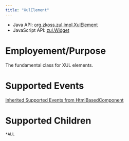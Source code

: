 ```yaml
---
title: "XulElement"
---
```



- Java API: [org.zkoss.zul.impl.XulElement](https://www.zkoss.org/javadoc/latest/zk/org/zkoss/zul/impl/XulElement.html)
- JavaScript API: [zul.Widget](https://www.zkoss.org/javadoc/latest/jsdoc/classes/zul.Widget.html)

# Employement/Purpose

The fundamental class for XUL elements.

# Supported Events

[ Inherited Supported Events from HtmlBasedComponent]({{site.baseurl}}/zk_component_ref/htmlbasedcomponent#Supported_Events)

# Supported Children

`*ALL`


